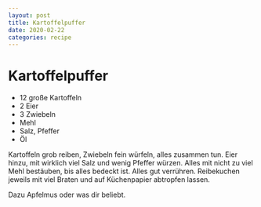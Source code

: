 ```yaml
---
layout: post
title: Kartoffelpuffer
date: 2020-02-22
categories: recipe
---
```

# Kartoffelpuffer

- 12 große Kartoffeln
- 2 Eier
- 3 Zwiebeln
- Mehl
- Salz, Pfeffer
- Öl

Kartoffeln grob reiben, Zwiebeln fein würfeln, alles zusammen tun.
Eier hinzu, mit wirklich viel Salz und wenig Pfeffer würzen.
Alles mit nicht zu viel Mehl bestäuben, bis alles bedeckt ist.
Alles gut verrühren.
Reibekuchen jeweils mit viel Braten und auf Küchenpapier abtropfen lassen.

Dazu Apfelmus oder was dir beliebt.
